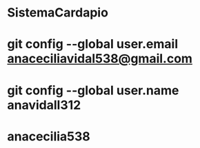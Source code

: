 # SistemaCardapio


# git config --global user.email anaceciliavidal538@gmail.com
# git config --global user.name anavidall312
# anacecilia538